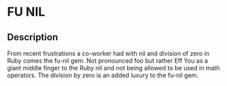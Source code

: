 # FU NIL

## Description

  From recent frustrations a co-worker had with nil and division of zero in Ruby comes the fu-nil gem. Not pronounced foo but rather Eff You as a giant middle finger to the Ruby nil and not being allowed to be used in math operators. The division by zero is an added luxury to the fu-nil gem.
